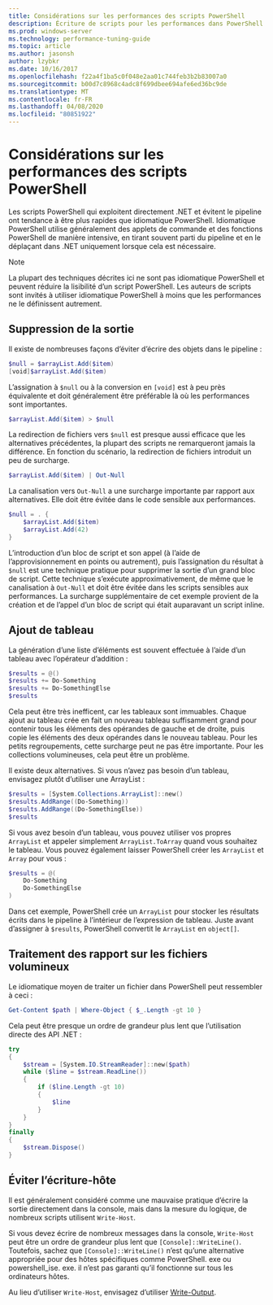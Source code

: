 ```yaml
---
title: Considérations sur les performances des scripts PowerShell
description: Écriture de scripts pour les performances dans PowerShell
ms.prod: windows-server
ms.technology: performance-tuning-guide
ms.topic: article
ms.author: jasonsh
author: lzybkr
ms.date: 10/16/2017
ms.openlocfilehash: f22a4f1ba5c0f048e2aa01c744feb3b2b83007a0
ms.sourcegitcommit: b00d7c8968c4adc8f699dbee694afe6ed36bc9de
ms.translationtype: MT
ms.contentlocale: fr-FR
ms.lasthandoff: 04/08/2020
ms.locfileid: "80851922"
---
```

# <a name="powershell-scripting-performance-considerations"></a>Considérations sur les performances des scripts PowerShell

Les scripts PowerShell qui exploitent directement .NET et évitent le pipeline ont tendance à être plus rapides que idiomatique PowerShell. Idiomatique PowerShell utilise généralement des applets de commande et des fonctions PowerShell de manière intensive, en tirant souvent parti du pipeline et en le déplaçant dans .NET uniquement lorsque cela est nécessaire.

>[!Note] 
> La plupart des techniques décrites ici ne sont pas idiomatique PowerShell et peuvent réduire la lisibilité d’un script PowerShell. Les auteurs de scripts sont invités à utiliser idiomatique PowerShell à moins que les performances ne le définissent autrement.

## <a name="suppressing-output"></a>Suppression de la sortie

Il existe de nombreuses façons d’éviter d’écrire des objets dans le pipeline :

```PowerShell
$null = $arrayList.Add($item)
[void]$arrayList.Add($item)
```

L’assignation à `$null` ou à la conversion en `[void]` est à peu près équivalente et doit généralement être préférable là où les performances sont importantes.

```PowerShell
$arrayList.Add($item) > $null
```

La redirection de fichiers vers `$null` est presque aussi efficace que les alternatives précédentes, la plupart des scripts ne remarqueront jamais la différence.
En fonction du scénario, la redirection de fichiers introduit un peu de surcharge.

```PowerShell
$arrayList.Add($item) | Out-Null
```

La canalisation vers `Out-Null` a une surcharge importante par rapport aux alternatives.
Elle doit être évitée dans le code sensible aux performances.

```PowerShell
$null = . {
    $arrayList.Add($item)
    $arrayList.Add(42)
}
```

L’introduction d’un bloc de script et son appel (à l’aide de l’approvisionnement en points ou autrement), puis l’assignation du résultat à `$null` est une technique pratique pour supprimer la sortie d’un grand bloc de script.
Cette technique s’exécute approximativement, de même que le canalisation à `Out-Null` et doit être évitée dans les scripts sensibles aux performances.
La surcharge supplémentaire de cet exemple provient de la création et de l’appel d’un bloc de script qui était auparavant un script inline.


## <a name="array-addition"></a>Ajout de tableau

La génération d’une liste d’éléments est souvent effectuée à l’aide d’un tableau avec l’opérateur d’addition :

```PowerShell
$results = @()
$results += Do-Something
$results += Do-SomethingElse
$results
```

Cela peut être très inefficent, car les tableaux sont immuables.
Chaque ajout au tableau crée en fait un nouveau tableau suffisamment grand pour contenir tous les éléments des opérandes de gauche et de droite, puis copie les éléments des deux opérandes dans le nouveau tableau.
Pour les petits regroupements, cette surcharge peut ne pas être importante.
Pour les collections volumineuses, cela peut être un problème.

Il existe deux alternatives.
Si vous n’avez pas besoin d’un tableau, envisagez plutôt d’utiliser une ArrayList :

```PowerShell
$results = [System.Collections.ArrayList]::new()
$results.AddRange((Do-Something))
$results.AddRange((Do-SomethingElse))
$results
```

Si vous avez besoin d’un tableau, vous pouvez utiliser vos propres `ArrayList` et appeler simplement `ArrayList.ToArray` quand vous souhaitez le tableau.
Vous pouvez également laisser PowerShell créer les `ArrayList` et `Array` pour vous :

```PowerShell
$results = @(
    Do-Something
    Do-SomethingElse
)
```

Dans cet exemple, PowerShell crée un `ArrayList` pour stocker les résultats écrits dans le pipeline à l’intérieur de l’expression de tableau.
Juste avant d’assigner à `$results`, PowerShell convertit le `ArrayList` en `object[]`.

## <a name="processing-large-files"></a>Traitement des rapport sur les fichiers volumineux

Le idiomatique moyen de traiter un fichier dans PowerShell peut ressembler à ceci :

```PowerShell
Get-Content $path | Where-Object { $_.Length -gt 10 }
```

Cela peut être presque un ordre de grandeur plus lent que l’utilisation directe des API .NET :

```PowerShell
try
{
    $stream = [System.IO.StreamReader]::new($path)
    while ($line = $stream.ReadLine())
    {
        if ($line.Length -gt 10)
        {
            $line
        }
    }
}
finally
{
    $stream.Dispose()
}
```

## <a name="avoid-write-host"></a>Éviter l’écriture-hôte

Il est généralement considéré comme une mauvaise pratique d’écrire la sortie directement dans la console, mais dans la mesure du logique, de nombreux scripts utilisent `Write-Host`.

Si vous devez écrire de nombreux messages dans la console, `Write-Host` peut être un ordre de grandeur plus lent que `[Console]::WriteLine()`. Toutefois, sachez que `[Console]::WriteLine()` n’est qu’une alternative appropriée pour des hôtes spécifiques comme PowerShell. exe ou powershell_ise. exe. il n’est pas garanti qu’il fonctionne sur tous les ordinateurs hôtes.

Au lieu d’utiliser `Write-Host`, envisagez d’utiliser [Write-Output](/powershell/module/Microsoft.PowerShell.Utility/Write-Output?view=powershell-5.1).

